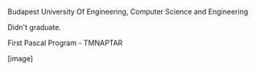 Budapest University Of Engineering, Computer Science and Engineering

Didn't graduate.

First Pascal Program - TMNAPTAR

[image]